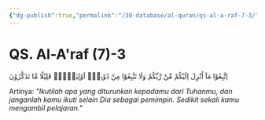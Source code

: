 ```yaml
---
{"dg-publish":true,"permalink":"/30-database/al-quran/qs-al-a-raf-7-3/"}
---
```



# QS. Al-A'raf (7)-3
اِتَّبِعُوْا مَآ اُنْزِلَ اِلَيْكُمْ مِّنْ رَّبِّكُمْ وَلَا تَتَّبِعُوْا مِنْ دُوْنِهٖٓ اَوْلِيَاۤءَۗ قَلِيْلًا مَّا تَذَكَّرُوْنَ 

Artinya: *"Ikutilah apa yang diturunkan kepadamu dari Tuhanmu, dan janganlah kamu ikuti selain Dia sebagai pemimpin. Sedikit sekali kamu mengambil pelajaran."*
